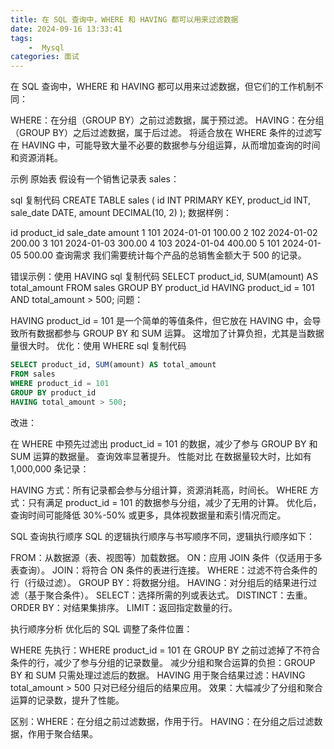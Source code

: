 ```yaml
---
title: 在 SQL 查询中，WHERE 和 HAVING 都可以用来过滤数据
date: 2024-09-16 13:33:41
tags:
	-  Mysql
categories: 面试
---
```


在 SQL 查询中，WHERE 和 HAVING 都可以用来过滤数据，但它们的工作机制不同：

WHERE：在分组（GROUP BY）之前过滤数据，属于预过滤。
HAVING：在分组（GROUP BY）之后过滤数据，属于后过滤。
将适合放在 WHERE 条件的过滤写在 HAVING 中，可能导致大量不必要的数据参与分组运算，从而增加查询的时间和资源消耗。

示例
原始表
假设有一个销售记录表 sales：

sql
复制代码
CREATE TABLE sales (
    id INT PRIMARY KEY,
    product_id INT,
    sale_date DATE,
    amount DECIMAL(10, 2)
);
数据样例：

id	product_id	sale_date	amount
1	101	2024-01-01	100.00
2	102	2024-01-02	200.00
3	101	2024-01-03	300.00
4	103	2024-01-04	400.00
5	101	2024-01-05	500.00
查询需求
我们需要统计每个产品的总销售金额大于 500 的记录。

错误示例：使用 HAVING
sql
复制代码
SELECT product_id, SUM(amount) AS total_amount
FROM sales
GROUP BY product_id
HAVING product_id = 101 AND total_amount > 500;
问题：

HAVING product_id = 101 是一个简单的等值条件，但它放在 HAVING 中，会导致所有数据都参与 GROUP BY 和 SUM 运算。
这增加了计算负担，尤其是当数据量很大时。
优化：使用 WHERE
sql
复制代码
```sql
SELECT product_id, SUM(amount) AS total_amount
FROM sales
WHERE product_id = 101
GROUP BY product_id
HAVING total_amount > 500;
```
改进：

在 WHERE 中预先过滤出 product_id = 101 的数据，减少了参与 GROUP BY 和 SUM 运算的数据量。
查询效率显著提升。
性能对比
在数据量较大时，比如有 1,000,000 条记录：

HAVING 方式：所有记录都会参与分组计算，资源消耗高，时间长。
WHERE 方式：只有满足 product_id = 101 的数据参与分组，减少了无用的计算。
优化后，查询时间可能降低 30%-50% 或更多，具体视数据量和索引情况而定。



SQL 查询执行顺序
SQL 的逻辑执行顺序与书写顺序不同，逻辑执行顺序如下：

FROM：从数据源（表、视图等）加载数据。
ON：应用 JOIN 条件（仅适用于多表查询）。
JOIN：将符合 ON 条件的表进行连接。
WHERE：过滤不符合条件的行（行级过滤）。
GROUP BY：将数据分组。
HAVING：对分组后的结果进行过滤（基于聚合条件）。
SELECT：选择所需的列或表达式。
DISTINCT：去重。
ORDER BY：对结果集排序。
LIMIT：返回指定数量的行。


执行顺序分析
优化后的 SQL 调整了条件位置：

WHERE 先执行：WHERE product_id = 101 在 GROUP BY 之前过滤掉了不符合条件的行，减少了参与分组的记录数量。
减少分组和聚合运算的负担：GROUP BY 和 SUM 只需处理过滤后的数据。
HAVING 用于聚合结果过滤：HAVING total_amount > 500 只对已经分组后的结果应用。
效果：大幅减少了分组和聚合运算的记录数，提升了性能。

区别：WHERE：在分组之前过滤数据，作用于行。
HAVING：在分组之后过滤数据，作用于聚合结果。